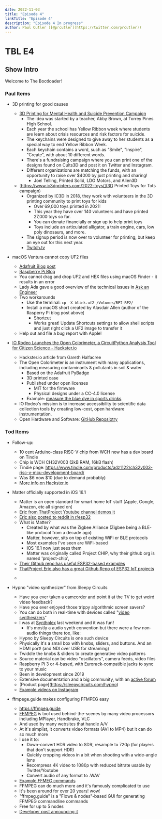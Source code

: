 ```yaml
---
date: 2022-11-03
title: "Episode 4"
linkTitle: "Episode 4"
description: "Episode 4 In progress"
author: Paul Cutler ([@prcutler](https://twitter.com/prcutler))
---
```

# TBL E4
## Show Intro

Welcome to The Bootloader!

### Paul Items

* 3D printing for good causes
  * [3D Printing for Mental Health and Suicide Prevention Campaign](https://3dwithus.com/3d-printing-for-mental-health-and-suicide-prevention)
    * The idea was started by a teacher, Abby Brown, at Torrey Pines High School.
    * Each year the school has Yellow Ribbon week where students are learn about crisis resources and risk factors for suicide.
    * The keychains were designed to give away to her students as a special way to end Yellow Ribbon Week.
    * Each keychain contains a word, such as "Smile", "Inspire", "Create", with about 10 different words.
    * There's a fundraising campaign where you can print one of the designs found on Cults3D and post it on Twitter and Instagram.
    * Different organizations are matching the funds, with an opportunity to raise over $4000 by just printing and sharing!
      * Joel Telling, Printed Solid, LDO Motors, and Alien3D
  * [https://www.ic3dprinters.com/2022-toys/](3D Printed Toys for Tots campaign)
    * Organized by IC3D in 2018, they work with volunteers in the 3D printing community to print toys for kids
      * Over 69,000 toys printed in 2021!
      * This year they have over 140 volunteers and have printed 27,000 toys so far.
      * You can donate financially or sign up to help print toys
      * Toys include an articulated alligator, a train engine, cars, low poly dinosaurs, and more.
    * The signup period is now over to volunteer for printing, but keep an eye out for this next year.
    * [Twitch.tv](https://www.twitch.tv/charitymakers)

* macOS Ventura cannot copy UF2 files
  * [Adafruit Blog post](https://blog.adafruit.com/2022/10/31/uploading-uf2-files-with-macos-13-0-ventura-apple-microbit_edu-raspberry_pi-circuitpython/)
  * [Raspberry Pi Blog](https://www.raspberrypi.com/news/the-ventura-problem/)
  * You cannot drag and drop UF2 and HEX files using macOS Finder - it results in an error
  * Lady Ada gave a good overview of the technical issues in [Ask an Engineer](https://www.youtube.com/watch?v=Ur8MsnF7Eo0)
  * Two workarounds
    * Use the terminal: `cp -X blink.uf2 /Volumes/RPI-RP2/`
    * Install a macOS short created by Alasdair Allen (author of the Rasperry Pi blog post above)
      * [Shortcut](https://www.icloud.com/shortcuts/989b90c87fec4c11965dd517685f87cd)
      * Works great!  Update Shortcuts settings to allow shell scripts and just right click a UF2 image to transfer it
  * Help out and file a bug report with Apple!
  
* [IO Rodeo Launches the Open Colorimeter, a CircuitPython Analysis Tool for Citizen Science - Hackster.io](https://www.hackster.io/news/io-rodeo-launches-the-open-colorimeter-a-circuitpython-analysis-tool-for-citizen-science-4e0435072e21)
  * Hackster.io article from Gareth Halfacree
  * The Open Colorimeter is an instrument with many applications, including measuring contaminants & pollutants in soil & water
    * Based on the Adafruit PyBadge
    * 3D printed case
    * Published under open licenses
      * MIT for the firmware
      * Physical designs under a CC-4.0 license
    * Example: [measure the blue dye in sports drinks](https://blog.iorodeo.com/tutorial-measuring-blue-food-dye-in-sports-drinks/)
  * IO Rodeo's mission is to increase accessibility to scientific data collection tools by creating low-cost, open hardware instrumentation.
  * Open Hardware and Software: [GitHub Reposiotry](https://github.com/iorodeo/)


### Tod Items

* Follow-up:
  * 10 cent Arduino-class RISC-V chip from WCH now has a dev board on Tindie
  * Chip is WCH CH32V003  (2kB RAM, 16kB flash)
  * Tindie page: https://www.tindie.com/products/adz1122/ch32v003-risc-v-mcu-development-board/
  * Was $6 now $10 (due to demand probably)
  * [More info on Hackster.io](https://www.hackster.io/news/wch-launches-a-sub-10-risc-v-microcontroller-while-a-6-90-dev-board-gets-you-started-90b1ffd7490a)

* Matter officially supported in iOS 16.1
  * Matter is an open standard for smart home IoT stuff (Apple, Google, Amazon, etc all signed on)
  * [Eric from ThatProject Youtube channel demos it](https://www.youtube.com/watch?v=i2doZomr9V0)
  * [Eric also posted to reddit in r/esp32](https://www.reddit.com/r/esp32/comments/yfvpxu/finally_apple_officially_supports_matter_in_161/)
  * What is Matter?
    * Created by what was the Zigbee Alliance (Zigbee being a BLE-like protocol from a decade ago)
    * Matter, however, sits on top of existing WiFi or BLE protocols
    * Most examples I've seen are WiFi-based
    * IOS 16.1 now just sees them
    * Matter was originally called Project CHIP, why their github org is named 'project-chip',
  * [Their Github repo has useful ESP32-based examples](https://github.com/project-chip/connectedhomeip/tree/master/examples)
  * [ThatProject Eric also has a great Github Repo of ESP32 IoT projects](https://github.com/0015/ThatProject)
  * ~~~[Matter pre-compiled example apps from Nabu Casa / Home Assistant Cloud](https://nabucasa.github.io/matter-example-apps/)~~~

* Hypno "video synthesizer" from Sleepy Circuits
  * Have you ever taken a camcorder and point it at the TV to get weird video feedback?
  * Have you ever enjoyed those trippy algorithmic screen savers?
  * You can do both in real-time with devices called "[video synthesizers](https://en.wikipedia.org/wiki/Video_synthesizer)"
  * I was at [Synthplex](https://synthplex.com/) last weekend and it was fun!
    * It's mostly a audio synth convention but there were a few non-audio things there too, like:
  * Hypno by Sleepy Circuits is one such device
  * Physically it's a small box with knobs, sliders, and buttons. And an HDMI port! (and NDI over USB for streaming)
  * Twiddle the knobs & sliders to create generative video patterns
  * Source material can be video "oscillators", camera feeds, video files
  * Raspberry Pi 3 or 4-based, with Eurorack-compatible jacks to sync to your music
  * Been in development since 2019
  * Extensive documentation and a big community, with an [active forum](https://forum.sleepycircuits.com/)
  * (Product page](https://sleepycircuits.com/hypno)
  * [Example videos on Instagram](https://www.instagram.com/sleepycircuits/)

* ffmpege.guide makes configuring FFMPEG easy
  * https://ffmpeg.guide
  * [FFMPEG](https://ffmpeg.org/) is tool used behind-the-scenes by many video processors including MPlayer, Handbrake, VLC
  * And used by many websites that handle A/V
  * At it's simplist, it converts video formats (AVI to MP4) but it can do so much more
  * I use it to:
      * Down-convert HDR video to SDR, resample to 720p (for players that don't support HDR)
      * Quickly cropping videos in a bit when shooting with a wide-angle lens
      * Recompress 4K video to 1080p with reduced bitrate usable by Twitter/Youtube
      * Convert audio of any format to .WAV
  * [Example FFMEG commands](https://catswhocode.com/ffmpeg-commands/)
  * FFMPEG can do much more and it's famously complicated to use
  * It's been around for over 20 years!  wow!
  * "ffmpeg.guide" is a "Flows & nodes"-based GUI for generating FFMPEG commandline commands
  * Free for up to 5 nodes
  * [Developer post announcing it](https://twitter.com/zack_overflow/status/1586288992680493057)

